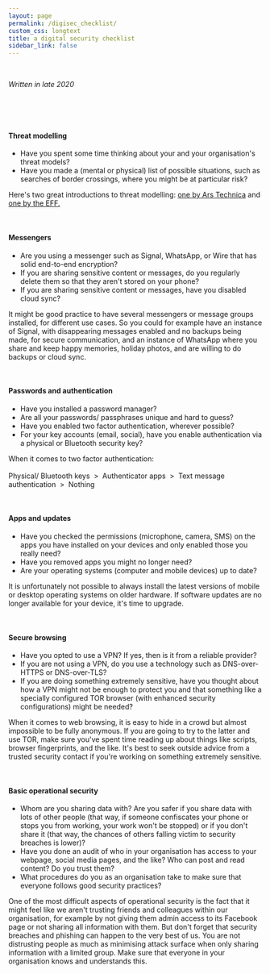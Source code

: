 ```yaml
---
layout: page
permalink: /digisec_checklist/
custom_css: longtext
title: a digital security checklist
sidebar_link: false
---
```

&nbsp;


_Written in late 2020_

<br><br><br>



#### Threat modelling

* Have you spent some time thinking about your and your organisation's threat models?
* Have you made a (mental or physical) list of possible situations, such as searches of border crossings, where you might be at particular risk?

<p class = "infobox">Here's two great introductions to threat modelling: <a href = "https://arstechnica.com/information-technology/2017/07/how-i-learned-to-stop-worrying-mostly-and-love-my-threat-model/" target = "_blank">one by Ars Technica</a> and <a href = "https://ssd.eff.org/en/module/your-security-plan" target = "_blank">one by the EFF.</a></p>

<br>

#### Messengers

* Are you using a messenger such as Signal, WhatsApp, or Wire that has solid end-to-end encryption?
* If you are sharing sensitive content or messages, do you regularly delete them so that they aren't stored on your phone?
* If you are sharing sensitive content or messages, have you disabled cloud sync?

<p class = "infobox">It might be good practice to have several messengers or message groups installed, for different use cases. So you could for example have an instance of Signal, with disappearing messages enabled and no backups being made, for secure communication, and an instance of WhatsApp where you share and keep happy memories, holiday photos, and are willing to do backups or cloud sync.</p>

<br>

#### Passwords and authentication

* Have you installed a password manager?
* Are all your passwords/ passphrases unique and hard to guess?
* Have you enabled two factor authentication, wherever possible?
* For your key accounts (email, social), have you enable authentication via a physical or Bluetooth security key?

<p class = "infobox">When it comes to two factor authentication:<br><br>
Physical/ Bluetooth keys&nbsp;&nbsp;&gt;&nbsp;&nbsp;Authenticator apps&nbsp;&nbsp;&gt;&nbsp;&nbsp;Text message authentication&nbsp;&nbsp;&gt;&nbsp;&nbsp;Nothing</p>

<br>


#### Apps and updates

* Have you checked the permissions (microphone, camera, SMS) on the apps you have installed on your devices and only enabled those you really need?
* Have you removed apps you might no longer need?
* Are your operating systems (computer and mobile devices) up to date?

<p class = "infobox">It is unfortunately not possible to always install the latest versions of mobile or desktop operating systems on older hardware. If software updates are no longer available for your device, it's time to upgrade.</p>

<br>


#### Secure browsing

* Have you opted to use a VPN? If yes, then is it from a reliable provider?
* If you are not using a VPN, do you use a technology such as DNS-over-HTTPS or DNS-over-TLS?
* If you are doing something extremely sensitive, have you thought about how a VPN might not be enough to protect you and that something like a specially configured TOR browser (with enhanced security configurations) might be needed?

<p class = "infobox">When it comes to web browsing, it is easy to hide in a crowd but almost impossible to be fully anonymous. If you are going to try to the latter and use TOR, make sure you've spent time reading up about things like scripts, browser fingerprints, and the like. It's best to seek outside advice from a trusted security contact if you're working on something extremely sensitive.</p>

<br>


#### Basic operational security

* Whom are you sharing data with? Are you safer if you share data with lots of other people (that way, if someone confiscates your phone or stops you from working, your work won't be stopped) or if you don't share it (that way, the chances of others falling victim to security breaches is lower)?
* Have you done an audit of who in your organisation has access to your webpage, social media pages, and the like? Who can post and read content? Do you trust them?
* What procedures do you as an organisation take to make sure that everyone follows good security practices?

<p class = "infobox">One of the most difficult aspects of operational security is the fact that it might feel like we aren't trusting friends and colleagues within our organisation, for example by not giving them admin access to its Facebook page or not sharing all information with them. But don't forget that security breaches and phishing can happen to the very best of us. You are not distrusting people as much as minimising attack surface when only sharing information with a limited group. Make sure that everyone in your organisation knows and understands this.</p>
